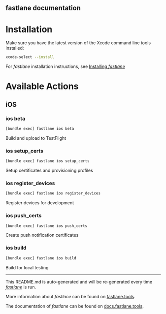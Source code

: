 fastlane documentation
----

# Installation

Make sure you have the latest version of the Xcode command line tools installed:

```sh
xcode-select --install
```

For _fastlane_ installation instructions, see [Installing _fastlane_](https://docs.fastlane.tools/#installing-fastlane)

# Available Actions

## iOS

### ios beta

```sh
[bundle exec] fastlane ios beta
```

Build and upload to TestFlight

### ios setup_certs

```sh
[bundle exec] fastlane ios setup_certs
```

Setup certificates and provisioning profiles

### ios register_devices

```sh
[bundle exec] fastlane ios register_devices
```

Register devices for development

### ios push_certs

```sh
[bundle exec] fastlane ios push_certs
```

Create push notification certificates

### ios build

```sh
[bundle exec] fastlane ios build
```

Build for local testing

----

This README.md is auto-generated and will be re-generated every time [_fastlane_](https://fastlane.tools) is run.

More information about _fastlane_ can be found on [fastlane.tools](https://fastlane.tools).

The documentation of _fastlane_ can be found on [docs.fastlane.tools](https://docs.fastlane.tools).
